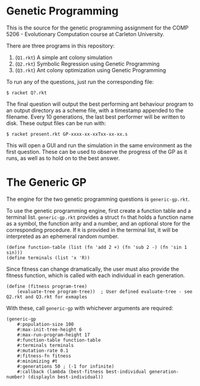 Genetic Programming
===================

This is the source for the genetic programming assignment for the COMP 5206 - Evolutionary Computation course at Carleton University.

There are three programs in this repository:

1. (`Q1.rkt`) A simple ant colony simulation
2. (`Q2.rkt`) Symbolic Regression using Genetic Programming
3. (`Q3.rkt`) Ant colony optimization using Genetic Programming

To run any of the questions, just run the corresponding file:

```
$ racket Q?.rkt
```

The final question will output the best performing ant behaviour program to an output directory as a scheme file, with a timestamp appended to the filename. Every 10 generations, the last best performer will be written to disk. These output files can be run with:

```
$ racket present.rkt GP-xxxx-xx-xxTxx-xx-xx.s
```

This will open a GUI and run the simulation in the same environment as the first question. These can be used to observe the progress of the GP as it runs, as well as to hold on to the best answer.

# The Generic GP 

The engine for the two genetic programming questions is `generic-gp.rkt`. 

To use the genetic programming engine, first create a function table and a terminal list. `generic-gp.rkt` provides a struct `fn` that holds a function name as a symbol, the function arity and a number, and an optional store for the corresponding procedure. If `R` is provided in the terminal list, it will be interpreted as an ephemeral random number.

```rkt
(define function-table (list (fn 'add 2 +) (fn 'sub 2 -) (fn 'sin 1 sin)))
(define terminals (list 'x 'R))
```

Since fitness can change dramatically, the user must also provide the fitness function, which is called with each individual in each generation.

```rkt
(define (fitness program-tree)
    (evaluate-tree program-tree))  ; User defined evaluate-tree - see Q2.rkt and Q3.rkt for exmaples
```

With these, call `generic-gp` with whichever arguments are required:

```rkt
(generic-gp
    #:population-size 100
    #:max-init-tree-height 6
    #:max-run-program-height 17
    #:function-table function-table
    #:terminals terminals
    #:mutation-rate 0.1
    #:fitness-fn fitness
    #:minimizing #t
    #:generations 50 ; (-1 for infinite)
    #:callback (lambda (best-fitness best-individual generation-number) (displayln best-individual))
```

